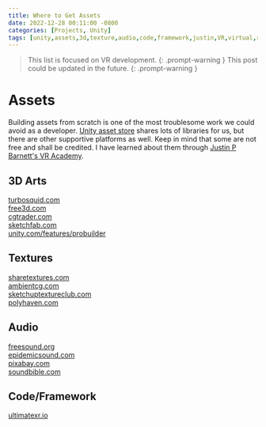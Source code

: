 ```yaml
---
title: Where to Get Assets
date: 2022-12-28 00:11:00 -0800
categories: [Projects, Unity]
tags: [unity,assets,3d,texture,audio,code,framework,justin,VR,virtual,reality"2022",daehwan,kim,david] # TAG names should always be lowercase
---
```


> This list is focused on VR development.
{: .prompt-warning }
> This post could be updated in the future.
{: .prompt-warning }

# Assets
Building assets from scratch is one of the most troublesome work we could avoid as a developer. <a href="https://assetstore.unity.com">Unity asset store</a> shares lots of libraries for us, but there are other supportive platforms as well. Keep in mind that some are not free and shall be credited. I have learned about them through <a href="https://www.youtube.com/c/justinpbarnett">Justin P Barnett's VR Academy</a>.

## 3D Arts
<a href="https://www.turbosquid.com">turbosquid.com</a><br>
<a href="https://free3d.com">free3d.com</a><br>
<a href="https://www.cgtrader.com">cgtrader.com</a><br>
<a href="https://sketchfab.com">sketchfab.com</a><br>
<a href="https://unity.com/features/probuilder">unity.com/features/probuilder</a>

## Textures
<a href="https://www.sharetextures.com">sharetextures.com</a><br>
<a href="https://ambientcg.com">ambientcg.com</a><br>
<a href="https://www.sketchuptextureclub.com">sketchuptextureclub.com</a><br>
<a href="https://polyhaven.com">polyhaven.com</a>

## Audio
<a href="https://freesound.org">freesound.org</a><br>
<a href="https://www.epidemicsound.com">epidemicsound.com</a><br>
<a href="https://pixabay.com">pixabay.com</a><br>
<a href="https://soundbible.com">soundbible.com</a>

## Code/Framework
<a href="https://www.ultimatexr.io">ultimatexr.io</a>
